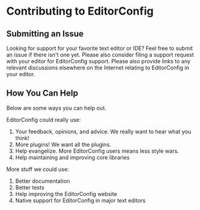 Contributing to EditorConfig
============================

Submitting an Issue
-------------------
Looking for support for your favorite text editor or IDE?  Feel free to submit
an issue if there isn't one yet.  Please also consider filing a support request
with your editor for EditorConfig support.  Please also provide links to any
relevant discussions elsewhere on the Internet relating to EditorConfig in your
editor.

How You Can Help
----------------
Below are some ways you can help out.

EditorConfig could really use:

1. Your feedback, opinions, and advice.  We really want to hear what you think!
2. More plugins!  We want all the plugins.
3. Help evangelize.  More EditorConfig users means less style wars.
4. Help maintaining and improving core libraries

More stuff we could use:

1. Better documentation
2. Better tests
3. Help improving the EditorConfig website
4. Native support for EditorConfig in major text editors
